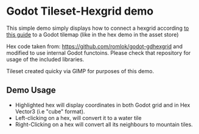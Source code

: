 # Godot Tileset-Hexgrid demo	

This simple demo simply displays how to connect a hexgrid according [to this guide](https://www.redblobgames.com/grids/hexagons/implementation.html) to a Godot tilemap (like in the hex demo in the asset store)

Hex code taken from: https://github.com/romlok/godot-gdhexgrid and modified to use internal Godot functoins. Please check that repository for usage of the included libraries.

Tileset created quicky via GIMP for purposes of this demo. 

## Demo Usage

   * Highlighted hex will display coordinates in both Godot grid and in Hex Vector3 (i.e "cube" format). 
   * Left-clicking on a hex, will convert it to a water tile
   * Right-Clicking on a hex will convert all its neighbours to mountain tiles.


